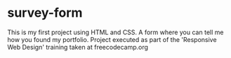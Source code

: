 # survey-form
This is my first project using HTML and CSS. A form where you can tell me how you found my portfolio. 
Project executed as part of the 'Responsive Web Design' training taken at freecodecamp.org
